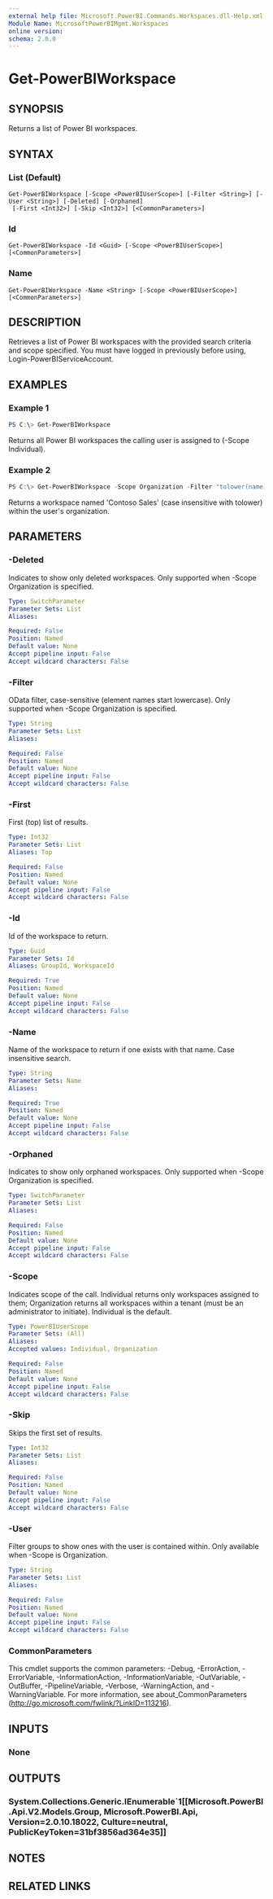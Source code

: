 ```yaml
---
external help file: Microsoft.PowerBI.Commands.Workspaces.dll-Help.xml
Module Name: MicrosoftPowerBIMgmt.Workspaces
online version:
schema: 2.0.0
---
```


# Get-PowerBIWorkspace

## SYNOPSIS
Returns a list of Power BI workspaces.

## SYNTAX

### List (Default)
```
Get-PowerBIWorkspace [-Scope <PowerBIUserScope>] [-Filter <String>] [-User <String>] [-Deleted] [-Orphaned]
 [-First <Int32>] [-Skip <Int32>] [<CommonParameters>]
```

### Id
```
Get-PowerBIWorkspace -Id <Guid> [-Scope <PowerBIUserScope>] [<CommonParameters>]
```

### Name
```
Get-PowerBIWorkspace -Name <String> [-Scope <PowerBIUserScope>] [<CommonParameters>]
```

## DESCRIPTION
Retrieves a list of Power BI workspaces with the provided search criteria and scope specified.
You must have logged in previously before using, Login-PowerBIServiceAccount.

## EXAMPLES

### Example 1
```powershell
PS C:\> Get-PowerBIWorkspace
```

Returns all Power BI workspaces the calling user is assigned to (-Scope Individual).

### Example 2
```powershell
PS C:\> Get-PowerBIWorkspace -Scope Organization -Filter "tolower(name) eq 'contoso sales'"
```

Returns a workspace named 'Contoso Sales' (case insensitive with tolower) within the user's organization.

## PARAMETERS

### -Deleted
Indicates to show only deleted workspaces. Only supported when -Scope Organization is specified.

```yaml
Type: SwitchParameter
Parameter Sets: List
Aliases:

Required: False
Position: Named
Default value: None
Accept pipeline input: False
Accept wildcard characters: False
```

### -Filter
OData filter, case-sensitive (element names start lowercase). Only supported when -Scope Organization is specified.

```yaml
Type: String
Parameter Sets: List
Aliases:

Required: False
Position: Named
Default value: None
Accept pipeline input: False
Accept wildcard characters: False
```

### -First
First (top) list of results.

```yaml
Type: Int32
Parameter Sets: List
Aliases: Top

Required: False
Position: Named
Default value: None
Accept pipeline input: False
Accept wildcard characters: False
```

### -Id
Id of the workspace to return.

```yaml
Type: Guid
Parameter Sets: Id
Aliases: GroupId, WorkspaceId

Required: True
Position: Named
Default value: None
Accept pipeline input: False
Accept wildcard characters: False
```

### -Name
Name of the workspace to return if one exists with that name. Case insensitive search.

```yaml
Type: String
Parameter Sets: Name
Aliases:

Required: True
Position: Named
Default value: None
Accept pipeline input: False
Accept wildcard characters: False
```

### -Orphaned
Indicates to show only orphaned workspaces. Only supported when -Scope Organization is specified.

```yaml
Type: SwitchParameter
Parameter Sets: List
Aliases:

Required: False
Position: Named
Default value: None
Accept pipeline input: False
Accept wildcard characters: False
```

### -Scope
Indicates scope of the call. Individual returns only workspaces assigned to them; Organization returns all workspaces within a tenant (must be an administrator to initiate). Individual is the default.

```yaml
Type: PowerBIUserScope
Parameter Sets: (All)
Aliases:
Accepted values: Individual, Organization

Required: False
Position: Named
Default value: None
Accept pipeline input: False
Accept wildcard characters: False
```

### -Skip
Skips the first set of results.

```yaml
Type: Int32
Parameter Sets: List
Aliases:

Required: False
Position: Named
Default value: None
Accept pipeline input: False
Accept wildcard characters: False
```

### -User
Filter groups to show ones with the user is contained within. Only available when -Scope is Organization.

```yaml
Type: String
Parameter Sets: List
Aliases:

Required: False
Position: Named
Default value: None
Accept pipeline input: False
Accept wildcard characters: False
```

### CommonParameters
This cmdlet supports the common parameters: -Debug, -ErrorAction, -ErrorVariable, -InformationAction, -InformationVariable, -OutVariable, -OutBuffer, -PipelineVariable, -Verbose, -WarningAction, and -WarningVariable. For more information, see about_CommonParameters (http://go.microsoft.com/fwlink/?LinkID=113216).

## INPUTS

### None

## OUTPUTS

### System.Collections.Generic.IEnumerable`1[[Microsoft.PowerBI.Api.V2.Models.Group, Microsoft.PowerBI.Api, Version=2.0.10.18022, Culture=neutral, PublicKeyToken=31bf3856ad364e35]]

## NOTES

## RELATED LINKS
